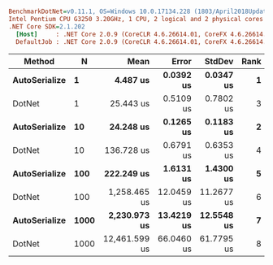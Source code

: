 ``` ini

BenchmarkDotNet=v0.11.1, OS=Windows 10.0.17134.228 (1803/April2018Update/Redstone4)
Intel Pentium CPU G3250 3.20GHz, 1 CPU, 2 logical and 2 physical cores
.NET Core SDK=2.1.202
  [Host]     : .NET Core 2.0.9 (CoreCLR 4.6.26614.01, CoreFX 4.6.26614.01), 64bit RyuJIT
  DefaultJob : .NET Core 2.0.9 (CoreCLR 4.6.26614.01, CoreFX 4.6.26614.01), 64bit RyuJIT


```
|        Method |    N |          Mean |      Error |     StdDev | Rank |
|-------------- |----- |--------------:|-----------:|-----------:|-----:|
| **AutoSerialize** |    **1** |      **4.487 us** |  **0.0392 us** |  **0.0347 us** |    **1** |
|        DotNet |    1 |     25.443 us |  0.5109 us |  0.7802 us |    3 |
| **AutoSerialize** |   **10** |     **24.248 us** |  **0.1265 us** |  **0.1183 us** |    **2** |
|        DotNet |   10 |    136.728 us |  0.6791 us |  0.6353 us |    4 |
| **AutoSerialize** |  **100** |    **222.249 us** |  **1.6131 us** |  **1.4300 us** |    **5** |
|        DotNet |  100 |  1,258.465 us | 12.0459 us | 11.2677 us |    6 |
| **AutoSerialize** | **1000** |  **2,230.973 us** | **13.4219 us** | **12.5548 us** |    **7** |
|        DotNet | 1000 | 12,461.599 us | 66.0460 us | 61.7795 us |    8 |
